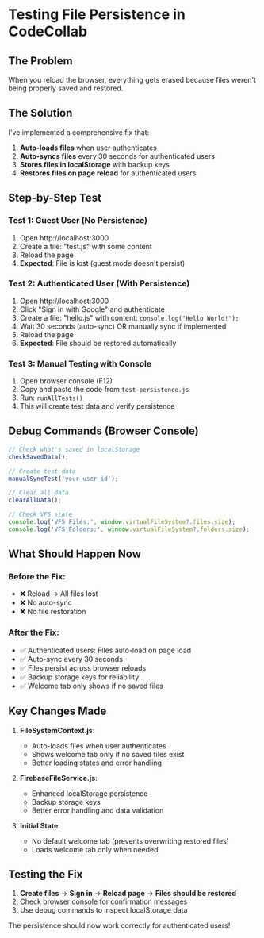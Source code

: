 # Testing File Persistence in CodeCollab

## The Problem
When you reload the browser, everything gets erased because files weren't being properly saved and restored.

## The Solution
I've implemented a comprehensive fix that:

1. **Auto-loads files** when user authenticates
2. **Auto-syncs files** every 30 seconds for authenticated users
3. **Stores files in localStorage** with backup keys
4. **Restores files on page reload** for authenticated users

## Step-by-Step Test

### Test 1: Guest User (No Persistence)
1. Open http://localhost:3000
2. Create a file: "test.js" with some content
3. Reload the page
4. **Expected**: File is lost (guest mode doesn't persist)

### Test 2: Authenticated User (With Persistence)
1. Open http://localhost:3000
2. Click "Sign in with Google" and authenticate
3. Create a file: "hello.js" with content: `console.log("Hello World!");`
4. Wait 30 seconds (auto-sync) OR manually sync if implemented
5. Reload the page
6. **Expected**: File should be restored automatically

### Test 3: Manual Testing with Console
1. Open browser console (F12)
2. Copy and paste the code from `test-persistence.js`
3. Run: `runAllTests()`
4. This will create test data and verify persistence

## Debug Commands (Browser Console)

```javascript
// Check what's saved in localStorage
checkSavedData();

// Create test data
manualSyncTest('your_user_id');

// Clear all data
clearAllData();

// Check VFS state
console.log('VFS Files:', window.virtualFileSystem?.files.size);
console.log('VFS Folders:', window.virtualFileSystem?.folders.size);
```

## What Should Happen Now

### Before the Fix:
- ❌ Reload → All files lost
- ❌ No auto-sync
- ❌ No file restoration

### After the Fix:
- ✅ Authenticated users: Files auto-load on page load
- ✅ Auto-sync every 30 seconds
- ✅ Files persist across browser reloads
- ✅ Backup storage keys for reliability
- ✅ Welcome tab only shows if no saved files

## Key Changes Made

1. **FileSystemContext.js**:
   - Auto-loads files when user authenticates
   - Shows welcome tab only if no saved files exist
   - Better loading states and error handling

2. **FirebaseFileService.js**:
   - Enhanced localStorage persistence
   - Backup storage keys
   - Better error handling and data validation

3. **Initial State**:
   - No default welcome tab (prevents overwriting restored files)
   - Loads welcome tab only when needed

## Testing the Fix

1. **Create files** → **Sign in** → **Reload page** → **Files should be restored**
2. Check browser console for confirmation messages
3. Use debug commands to inspect localStorage data

The persistence should now work correctly for authenticated users!
